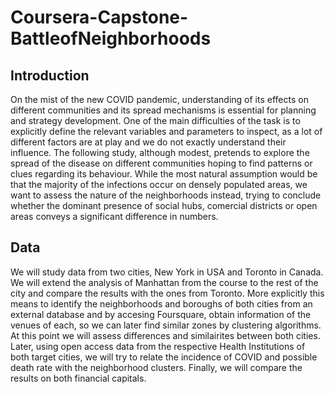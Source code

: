 # Coursera-Capstone-BattleofNeighborhoods

## Introduction
On the mist of the new COVID pandemic, understanding of its effects on different communities and its spread mechanisms is essential for planning and strategy development. One of the main difficulties of the task is to explicitly define the relevant variables and parameters to inspect, as a lot of different factors are at play and we do not exactly understand their influence. The following study, although modest, pretends to explore the spread of the disease on different communities hoping to find patterns or clues regarding its behaviour. While the most natural assumption would be that the majority of the infections occur on densely populated areas, we want to assess the nature of the neighborhoods instead, trying to conclude whether the dominant presence of social hubs, comercial districts or open areas conveys a significant difference in numbers. 

## Data
We will study data from two cities, New York in USA and Toronto in Canada. We will extend the analysis of Manhattan from the course to the rest of the city and compare the results with the ones from Toronto. More explicitly this means to identify the neighborhoods and boroughs of both cities from an external database and by accesing Foursquare, obtain information of the venues of each, so we can later find similar zones by clustering algorithms. At this point we will assess differences and similairites between both cities. Later, using open access data from the respective Health Institutions of both target cities, we will try to relate the incidence of COVID and possible death rate with the neighborhood clusters. Finally, we will compare the results on both financial capitals. 
